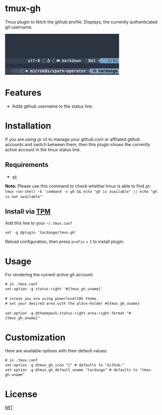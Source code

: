 # tmux-gh
Tmux plugin to fetch the github profile. Displays, the currently authenticated git username.

![demo](assets/tmux-gh-demo.png)

# Features
- Adds github username to the status line.

# Installation

If you are using `gh` cli to manage your github.com or affliated github accounts and switch between them, then this plugin shows the currently active account in the tmux status line.

## Requirements

- [`gh`](https://cli.github.com/)

**Note:** Please use this command to check whether tmux is able to find `gh`: `tmux run-shell -b 'command -v gh && echo "gh is available" || echo "gh is not available"'`

## Install via [TPM](https://github.com/tmux-plugins/tpm/)

Add this line to your `~/.tmux.conf`

```tmux
set -g @plugin 'tardunge/tmux-gh'
```

Reload configuration, then press `prefix` + `I` to install plugin.

# Usage

For rendering the current active gh account:
```tmux
# in .tmux.conf
set-option -g status-right '#{tmux_gh_uname}'

# incase you are using powerlevel10k theme.
# set your desired area with the place-holder #{tmux_gh_uname}

set-option -g @themepack-status-right-area-right-format "#{tmux_gh_uname}"
```

# Customization

Here are available options with their default values:

```tmux
# in .tmux.conf
set-option -g @tmux_gh_icon "" # defaults to "Github:"
set-option -g @tmux_gh_default_uname "tardunge" # defaults to "tmux-gh-uname"
```

# License

[MIT](https://github.com/tardunge/tmux-gh/blob/main/LICENSE)
